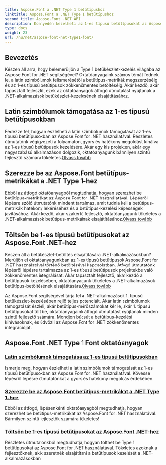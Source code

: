 ```yaml
---
title: Aspose.Font a .NET Type 1 betűtípushoz
linktitle: Aspose.Font a .NET Type 1 betűtípushoz
second_title: Aspose.Font .NET API
description: Könnyedén kezelheti az 1-es típusú betűtípusokat az Aspose.Font for .NET segítségével. Tanulja meg felismerni a latin szimbólumok támogatását, lekérni a betűtípus-mutatókat, és zökkenőmentesen betölteni a Type 1 betűtípusokat.
type: docs
weight: 23
url: /hu/net/aspose-font-net-type1-font/
---
```

## Bevezetés

Készen áll arra, hogy belemerüljön a Type 1 betűkészlet-kezelés világába az Aspose.Font for .NET segítségével? Oktatóanyagaink számos témát fednek le, a latin szimbólumok felismerésétől a betűtípus-metrikák megszerzéséig és az 1-es típusú betűtípusok zökkenőmentes betöltéséig. Akár kezdő, akár tapasztalt fejlesztő, ezek az oktatóanyagok átfogó útmutatást nyújtanak a .NET-alkalmazások betűkészlet-kezelésének elsajátításához.

## Latin szimbólumok támogatása az 1-es típusú betűtípusokban

Fedezze fel, hogyan észlelheti a latin szimbólumok támogatását az 1-es típusú betűtípusokban az Aspose.Font for .NET használatával. Részletes útmutatónk végigvezeti a folyamaton, gyors és hatékony megoldást kínálva az 1-es típusú betűtípusok kezelésére. Akár egy kis projekten, akár egy nagyszabású alkalmazáson dolgozik, oktatóanyagunk bármilyen szintű fejlesztő számára tökéletes.[Olvass tovább](./detect-latin-symbols-support-type1-fonts/)

## Szerezze be az Aspose.Font betűtípus-metrikákat a .NET Type 1-hez

 Ebből az átfogó oktatóanyagból megtudhatja, hogyan szerezhet be betűtípus-metrikákat az Aspose.Font for .NET használatával. Lépésről lépésre szóló útmutatónk mindent tartalmaz, amit tudnia kell a betűtípus-metrikák hatékony lekéréséhez és a betűtípus-kezelési képességek javításához. Akár kezdő, akár szakértő fejlesztő, oktatóanyagunk tökéletes a .NET-alkalmazások betűtípus-metrikáinak elsajátításához.[Olvass tovább](./get-font-metrics-aspose-font-net-type1/)

## Töltsön be 1-es típusú betűtípusokat az Aspose.Font .NET-hez

Készen áll a betűkészlet-betöltés elsajátítására .NET-alkalmazásokban? Merüljön el oktatóanyagunkban az 1-es típusú betűtípusok Aspose.Font for .NET használatával történő betöltésével kapcsolatban. Átfogó útmutatónk lépésről lépésre tartalmazza az 1-es típusú betűtípusok projektekbe való zökkenőmentes integrálását. Akár tapasztalt fejlesztő, akár kezdő a betűtípusok kezelésében, oktatóanyagunk tökéletes a .NET-alkalmazások betűtípus-betöltésének elsajátítására.[Olvass tovább](./load-type1-fonts-aspose-font-net/)

Az Aspose.Font segítségével tárja fel a .NET-alkalmazások 1. típusú betűkészlet-kezelésében rejlő teljes potenciált. Akár latin szimbólumok támogatását észleli, akár betűtípus-mérőszámokat kér le, akár 1. típusú betűtípusokat tölt be, oktatóanyagaink átfogó útmutatást nyújtanak minden szintű fejlesztő számára. Mondjon búcsút a betűtípus-kezelési kihívásoknak, és üdvözli az Aspose.Font for .NET zökkenőmentes integrációját. 
## Aspose.Font .NET Type 1 Font oktatóanyagok
### [Latin szimbólumok támogatása az 1-es típusú betűtípusokban](./detect-latin-symbols-support-type1-fonts/)
Ismerje meg, hogyan észlelheti a latin szimbólumok támogatását az 1-es típusú betűtípusokban az Aspose.Font for .NET használatával. Kövesse lépésről lépésre útmutatónkat a gyors és hatékony megoldás érdekében.
### [Szerezze be az Aspose.Font betűtípus-metrikákat a .NET Type 1-hez](./get-font-metrics-aspose-font-net-type1/)
Ebből az átfogó, lépésenkénti oktatóanyagból megtudhatja, hogyan szerezhet be betűtípus-metrikákat az Aspose.Font for .NET használatával. Bármilyen szintű fejlesztők számára tökéletes!
### [Töltsön be 1-es típusú betűtípusokat az Aspose.Font .NET-hez](./load-type1-fonts-aspose-font-net/)
Részletes útmutatónkból megtudhatja, hogyan tölthet be Type 1 betűtípusokat az Aspose.Font for .NET használatával. Tökéletes azoknak a fejlesztőknek, akik szeretnék elsajátítani a betűtípusok kezelését a .NET-alkalmazásokban.